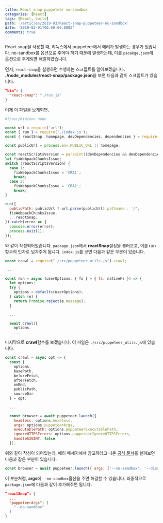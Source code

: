 ```yaml
---
title: React snap puppeteer no-sandbox
categories: [React]
tags: [React, build]
path: '/articles/2019-03/React-snap-puppeteer-no-sandbox'
date: '2019-03-01T00:00:00.000Z'
comments: true
---
```


React snap을 사용할 때, 리눅스에서 puppeteer에서 에러가 발생하는 경우가 있습니다. no-sandbox를 옵션으로 주어야 하기 때문에 발생하는데, 이를 `pacakge.json`에 옵션으로 주게되면 해결하였습니다.

먼저, `react-snap`을 실행하면 수행하는 스크립트를 알아보겠습니다. **./node_modules/react-snap/package.json**을 보면 다음과 같이 스크립트가 있습니다.

```JSON
"bin": {
  "react-snap": "./run.js"
}
```

이제 이 파일을 보게되면,

```javascript
#!/usr/bin/env node

const url = require('url');
const { run } = require('./index.js');
const { reactSnap, homepage, devDependencies, dependencies } = require(`${process.cwd()}/package.json`);

const publicUrl = process.env.PUBLIC_URL || homepage;

const reactScriptsVersion = parseInt((devDependencies && devDependencies['react-scripts']) || (dependencies && dependencies['react-scripts']));
let fixWebpackChunksIssue;
switch (reactScriptsVersion) {
  case 1:
    fixWebpackChunksIssue = 'CRA1';
    break;
  case 2:
    fixWebpackChunksIssue = 'CRA2';
    break;
}

run({
  publicPath: publicUrl ? url.parse(publicUrl).pathname : '/',
  fixWebpackChunksIssue,
  ...reactSnap,
}).catch(error => {
  console.error(error);
  process.exit(1);
});
```

와 같이 작성되어있습니다. `package.json`에서 **reactSnap**설정을 불러오고, 이를 run함수의 인자로 넘겨주게 됩니다. `index.js`를 보면 다음과 같은 부분이 있습니다.

```javascript
const crawl = require("./src/puppeteer_utils.js").crawl;

...

const run = async (userOptions, { fs } = { fs: nativeFs }) => {
  let options;
  try {
    options = defaults(userOptions);
  } catch (e) {
    return Promise.reject(e.message);
  }

  ...

  await crawl({
    options,
    ...
```

마지막으로 **crawl**함수를 보겠습니다. 이 파일은 `./src/puppeteer_utils.js`에 있습니다.

```javascript
const crawl = async opt => {
  const {
    options,
    basePath,
    beforeFetch,
    afterFetch,
    onEnd,
    publicPath,
    sourceDir
  } = opt;

  ...

  const browser = await puppeteer.launch({
    headless: options.headless,
    args: options.puppeteerArgs,
    executablePath: options.puppeteerExecutablePath,
    ignoreHTTPSErrors: options.puppeteerIgnoreHTTPSErrors,
    handleSIGINT: false
  });
```

위와 같이 작성이 되어있는데, 에러 메세지에서 참고하라고 나온 [공식 문서](https://github.com/GoogleChrome/puppeteer/blob/master/docs/troubleshooting.md)를 살펴보면 다음과 같은 부분이 있습니다.

```javascript
const browser = await puppeteer.launch({ args: ['--no-sandbox', '--disable-setuid-sandbox'] });
```

이 부분처럼, **args**에 `--no-sandbox`옵션을 주면 해결할 수 있습니다. 최종적으로 `package.json`에 다음과 같이 추가해주면 됩니다.

```JSON
"reactSnap": {
  ...
  "puppeteerArgs": [
    "--no-sandbox"
  ]
}
```
